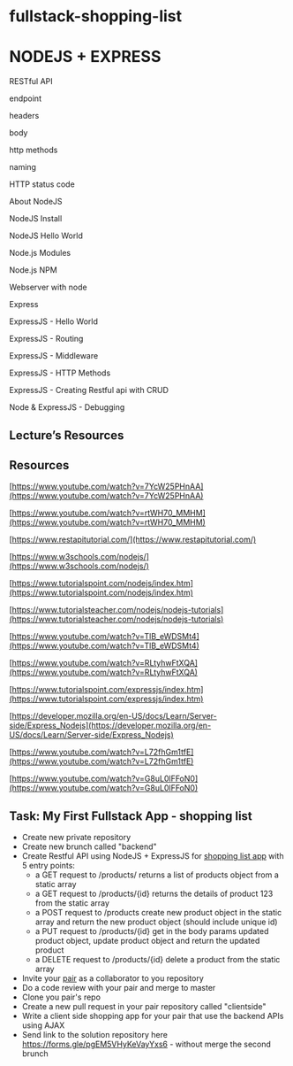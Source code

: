 # fullstack-shopping-list



# NODEJS + EXPRESS

RESTful API

endpoint

headers

body

http methods

naming

HTTP status code 


About NodeJS

NodeJS Install

NodeJS Hello World

Node.js Modules

Node.js NPM

Webserver with node


Express

ExpressJS - Hello World

ExpressJS - Routing

ExpressJS - Middleware

ExpressJS - HTTP Methods

ExpressJS - Creating Restful api with CRUD


Node & ExpressJS - Debugging


## Lecture’s Resources 
## Resources

[https://www.youtube.com/watch?v=7YcW25PHnAA](https://www.youtube.com/watch?v=7YcW25PHnAA)

[https://www.youtube.com/watch?v=rtWH70_MMHM](https://www.youtube.com/watch?v=rtWH70_MMHM)

[https://www.restapitutorial.com/](https://www.restapitutorial.com/)

[https://www.w3schools.com/nodejs/](https://www.w3schools.com/nodejs/)

[https://www.tutorialspoint.com/nodejs/index.htm](https://www.tutorialspoint.com/nodejs/index.htm)

[https://www.tutorialsteacher.com/nodejs/nodejs-tutorials](https://www.tutorialsteacher.com/nodejs/nodejs-tutorials)

[https://www.youtube.com/watch?v=TlB_eWDSMt4](https://www.youtube.com/watch?v=TlB_eWDSMt4)

[https://www.youtube.com/watch?v=RLtyhwFtXQA](https://www.youtube.com/watch?v=RLtyhwFtXQA)

[https://www.tutorialspoint.com/expressjs/index.htm](https://www.tutorialspoint.com/expressjs/index.htm)

[https://developer.mozilla.org/en-US/docs/Learn/Server-side/Express_Nodejs](https://developer.mozilla.org/en-US/docs/Learn/Server-side/Express_Nodejs)

[https://www.youtube.com/watch?v=L72fhGm1tfE](https://www.youtube.com/watch?v=L72fhGm1tfE)

[https://www.youtube.com/watch?v=G8uL0lFFoN0](https://www.youtube.com/watch?v=G8uL0lFFoN0)

## Task: My First Fullstack App - shopping list
 - Create new private repository
 - Create new brunch called "backend"
 - Create Restful API using NodeJS + ExpressJS for [shopping list app](https://developer.mozilla.org/en-US/docs/Learn/JavaScript/Client-side_web_APIs/Manipulating_documents#Active_learning_A_dynamic_shopping_list:~:text=Active%20learning%3A%20A%20dynamic%20shopping%20list) with 5 entry points:
    - a GET request to /products/ returns a list of products object from a static array
    - a GET request to /products/{id} returns the details of product 123 from the static array
    - a POST request to /products create new product object in the static array and return the new product object (should include unique id)
    - a PUT request to /products/{id} get in the body params updated product object, update product object and return the updated product
    - a DELETE request to /products/{id} delete a product from the static array
  - Invite your [pair](https://docs.google.com/spreadsheets/d/1XdLhJXTHBRMqPcOZbHxSebjQQMCr7D9xkPeHxOM9-qg/edit#gid=0) as a collaborator to you repository
  - Do a code review with your pair and merge to master
  - Clone you pair's repo
  - Create a new pull request in your pair repository called "clientside"
  - Write a client side shopping app for your pair that use the backend APIs using AJAX
  - Send link to the solution repository here https://forms.gle/pgEM5VHyKeVayYxs6 - without merge the second brunch
